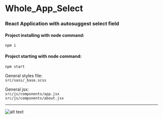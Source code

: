 # Whole_App_Select  
  
### React Application with autosuggest select field 
  
#### Project installing with node command:
```npm i```  
  
#### Project starting with node command:
```npm start```  
  
  
General styles file:  
```src/sass/_base.scss```  
  
  
General jsx:  
```src/js/components/app.jsx```  
```src/js/components/about.jsx```    
  
  
---  
  
  
![alt text](https://github.com/adam-p/markdown-here/raw/master/src/common/images/icon48.png "Img Title Text")  
  
  
